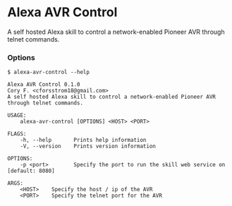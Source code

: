 # Alexa AVR Control
A self hosted Alexa skill to control a network-enabled Pioneer AVR through telnet commands.   

### Options
```
$ alexa-avr-control --help

Alexa AVR Control 0.1.0
Cory F. <cforsstrom18@gmail.com>
A self hosted Alexa skill to control a network-enabled Pioneer AVR through telnet commands.

USAGE:
    alexa-avr-control [OPTIONS] <HOST> <PORT>

FLAGS:
    -h, --help       Prints help information
    -V, --version    Prints version information

OPTIONS:
    -p <port>        Specify the port to run the skill web service on [default: 8080]

ARGS:
    <HOST>    Specify the host / ip of the AVR
    <PORT>    Specify the telnet port for the AVR
```
